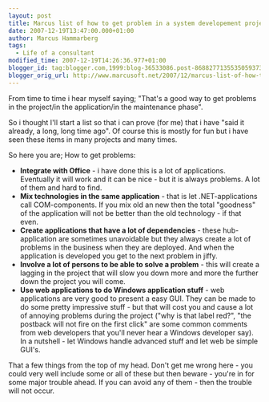 ```yaml
---
layout: post
title: Marcus list of how to get problem in a system developement project
date: 2007-12-19T13:47:00.000+01:00
author: Marcus Hammarberg
tags:
  - Life of a consultant
modified_time: 2007-12-19T14:26:36.977+01:00
blogger_id: tag:blogger.com,1999:blog-36533086.post-8688277135535059373
blogger_orig_url: http://www.marcusoft.net/2007/12/marcus-list-of-how-to-get-problem-in.html
---
```


From time to time i hear myself saying; "That's a good way to get
problems in the project/in the application/in the maintenance
phase".

So i thought I'll start a list so that i can prove (for me) that i have
"said it already, a long, long time ago". Of course this is mostly for
fun but i have seen these items in many projects and many times.

So here you are; How to get problems:

- **Integrate with Office** - i have done this is a lot of
    applications. Eventually it will work and it can be nice - but it is
    always problems. A lot of them and hard to find.
- **Mix technologies in the same application** - that is let
    .NET-applications call COM-components. If you mix old an new then
    the total "goodness" of the application will not be better than the
    old technology - if that even.
- **Create applications that have a lot of <span id="SPELLING_ERROR_1"
    class="blsp-spelling-corrected">dependencies** - these
    hub-application are sometimes unavoidable but they always create a
    lot of problems in the business when they are deployed. And when the
    application is developed you get to the next problem in jiffy.
- **Involve a lot of persons to be able to solve a problem** - this
    will create a lagging in the project that will slow you down more
    and more the further down the project you will come.
- **Use <span id="SPELLING_ERROR_2"
    class="blsp-spelling-corrected">web applications to do
    Windows application stuff** - web applications are very good to
    present a easy GUI. They can be made to do some pretty impressive
    stuff - but that will cost you and cause a lot of annoying problems
    during the project ("why is that label red?", "the <span
    id="SPELLING_ERROR_3" class="blsp-spelling-error">postback
    will not fire on the first click" are some common comments from web
    developers that you'll never hear a Windows developer say).
    In a nutshell - let Windows handle advanced stuff and let web be
    simple GUI's.

That a few things from the top of my head. Don't get me wrong here - you
could very well include some or all of these but then beware - you're in
for some major trouble ahead. If you can avoid any of them - then the
trouble will not occur.
